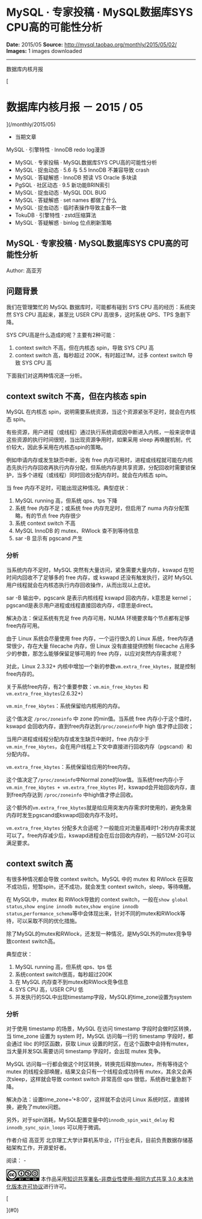 # MySQL · 专家投稿 · MySQL数据库SYS CPU高的可能性分析

**Date:** 2015/05
**Source:** http://mysql.taobao.org/monthly/2015/05/02/
**Images:** 1 images downloaded

---

数据库内核月报

 [
 # 数据库内核月报 － 2015 / 05
 ](/monthly/2015/05)

 * 当期文章

 MySQL · 引擎特性 · InnoDB redo log漫游
* MySQL · 专家投稿 · MySQL数据库SYS CPU高的可能性分析
* MySQL · 捉虫动态 · 5.6 与 5.5 InnoDB 不兼容导致 crash
* MySQL · 答疑解惑 · InnoDB 预读 VS Oracle 多块读
* PgSQL · 社区动态 · 9.5 新功能BRIN索引
* MySQL · 捉虫动态 · MySQL DDL BUG
* MySQL · 答疑解惑 · set names 都做了什么
* MySQL · 捉虫动态 · 临时表操作导致主备不一致
* TokuDB · 引擎特性 · zstd压缩算法
* MySQL · 答疑解惑 · binlog 位点刷新策略

 ## MySQL · 专家投稿 · MySQL数据库SYS CPU高的可能性分析 
 Author: 高亚芳 

 ## 问题背景

我们在管理繁忙的 MySQL 数据库时，可能都有碰到 SYS CPU 高的经历：系统突然 SYS CPU 高起来，甚至比 USER CPU 高很多，这时系统 QPS、TPS 急剧下降。

SYS CPU高是什么造成的呢？主要有2种可能：

1. context switch 不高，但在内核态 spin，导致 SYS CPU 高
2. context switch 高，每秒超过 200K，有时超过1M，过多 context switch 导致 SYS CPU 高

下面我们对这两种情况逐一分析。

## context switch 不高，但在内核态 spin

MySQL 在内核态 spin，说明需要系统资源，当这个资源紧张不足时，就会在内核态 spin。

有些资源，用户进程（或线程）通过执行系统调或因中断进入内核，一般来说申请这些资源的执行时间很短，当出现资源争用时，如果采用 sleep 再唤醒机制，代价较大，因此多采用在内核态spin的策略。

例如申请内存或发生缺页中断，没有 free 内存可用时，进程或线程就可能在内核态先执行内存回收再执行内存分配，但系统内存是共享资源，分配回收时需要锁保护，当多个进程（或线程）同时回收分配内存时。就会在内核态 spin。

当 free 内存不足时，可能出现这种情况。典型症状：

1. MySQL running 高，但系统 qps、tps 下降
2. 系统 free 内存不足；或系统 free 内存充足时，但启用了 numa 内存分配策略，有的节点 free 内存很少
3. 系统 context switch 不高
4. MySQL InnoDB 的 mutex、RWlock 查不到等待信息
5. sar -B 显示有 pgscand 产生

### 分析

当系统内存不足时，MySQL 突然有大量访问，紧急需要大量内存，kswapd 在短时间内回收不了足够多的 free 内存，或 kswapd 还没有触发执行，这时 MySQL 用户线程就会在内核态执行内存回收操作，从而出现以上症状。

sar -B 输出中，pgscank 是表示内核线程 kswapd 回收内存，k意思是 kernel；pgscand是表示用户进程或线程直接回收内存，d意思是direct。

解决办法：保证系统有充足 free 内存可用，NUMA 环境要求每个节点都有足够free内存可用。

由于 Linux 系统会尽量使用 free 内存，一个运行很久的 Linux 系统，free内存通常很少，存在大量 filecache 内存，但 Linux 没有直接提供控制 filecache 占用多少的参数，那怎么能够保留足够可用的 free 内存，以应对突然内存需求呢？

对此，Linux 2.3.32+ 内核中增加一个新的参数`vm.extra_free_kbytes`，就是控制free内存的。

关于系统free内存，有2个重要参数：`vm.min_free_kbytes` 和 `vm.extra_free_kbytes`(2.6.32+)

`vm.min_free_kbytes`：系统保留给内核用的内存。

这个值决定 `/proc/zoneinfo` 中 zone 的min值。当系统 free 内存小于这个值时，kswapd 会回收内存，直到free内存达到`/proc/zoneinfo`中 high 值才停止回收；

当用户进程或线程分配内存或发生缺页中断时，free 内存少于 `vm.min_free_kbytes`，会在用户线程上下文中直接进行回收内存（pgscand）和分配内存。

`vm.extra_free_kbytes`：系统保留给应用的free内存。

这个值决定了`/proc/zoneinfo`中Normal zone的low值。当系统free内存小于`vm.min_free_kbytes + vm.extra_free_kbytes` 时，kswapd会开始回收内存，直到free内存达到 `/proc/zoneinfo` 中high值才停止回收。

这个额外的`vm.extra_free_kbytes`就是给应用突发内存需求时使用的，避免急需内存时发生pgscand或kswapd回收内存不及时。

`vm.extra_free_kbytes` 分配多大合适呢？一般能应对流量高峰时1-2秒内存需求就可以了。free内存减少后，kswapd进程会在后台回收内存的，一般512M-2G可以满足要求。

## context switch 高

有很多种情况都会导致 context switch。MySQL 中的 mutex 和 RWlock 在获取不成功后，短暂spin，还不成功，就会发生 context switch，sleep，等待唤醒。

在 MySQL中，mutex 和 RWlock导致的 context switch，一般在`show global status`,`show engine innodb mutex`,`show engine innodb status`,`performance_schema`等中会体现出来，针对不同的mutex和RWlock等待，可以采取不同的优化措施。

除了MySQL的mutex和RWlock，还发现一种情况，是MySQL外的mutex竞争导致context switch高。

典型症状：

1. MySQL running 高，但系统 qps、tps 低
2. 系统context switch很高，每秒超过200K
3. 在 MySQL 内存查不到mutex和RWlock竞争信息
4. SYS CPU 高，USER CPU 低
5. 并发执行的SQL中出现timestamp字段，MySQL的time_zone设置为system

### 分析

对于使用 timestamp 的场景，MySQL 在访问 timestamp 字段时会做时区转换，当 time_zone 设置为 system 时，MySQL 访问每一行的 timestamp 字段时，都会通过 libc 的时区函数，获取 Linux 设置的时区，在这个函数中会持有mutex，当大量并发SQL需要访问 timestamp 字段时，会出现 mutex 竞争。

MySQL 访问每一行都会做这个时区转换，转换完后释放mutex，所有等待这个 mutex 的线程全部唤醒，结果又会只有一个线程会成功持有 mutex，其余又会再次sleep，这样就会导致 context switch 非常高但 qps 很低，系统吞吐量急剧下降。

解决办法：设置time_zone=’+8:00’，这样就不会访问 Linux 系统时区，直接转换，避免了mutex问题。

另外，对于spin消耗，MySQL配置变量中的`innodb_spin_wait_delay` 和 `innodb_sync_spin_loops` 可以用于微调。

 作者介绍
高亚芳 北京理工大学计算机系毕业，IT行业老兵，目前负责数据存储基础架构工作，开源爱好者。

 阅读： - 

[![知识共享许可协议](.img/8232d49bd3e9_88x31.png)](http://creativecommons.org/licenses/by-nc-sa/3.0/)
本作品采用[知识共享署名-非商业性使用-相同方式共享 3.0 未本地化版本许可协议](http://creativecommons.org/licenses/by-nc-sa/3.0/)进行许可。

 [

 ](#0)